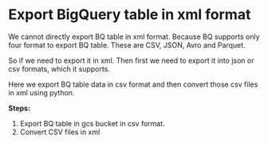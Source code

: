 # Export BigQuery table in xml format

We cannot directly export BQ table in xml format. Because BQ supports only four format to export BQ table. These are CSV, JSON, Avro and Parquet.

So if we need to export it in xml. Then first we need to export it into json or csv formats, which it supports. 

Here we export BQ table data in csv format and then convert those csv files in xml using python.

**Steps:**
1. Export BQ table in gcs bucket in csv format.
2. Convert  CSV files in xml
